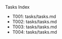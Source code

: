 Tasks Index

- T001: tasks/tasks.md
- T002: tasks/tasks.md
- T003: tasks/tasks.md
- T004: tasks/tasks.md
